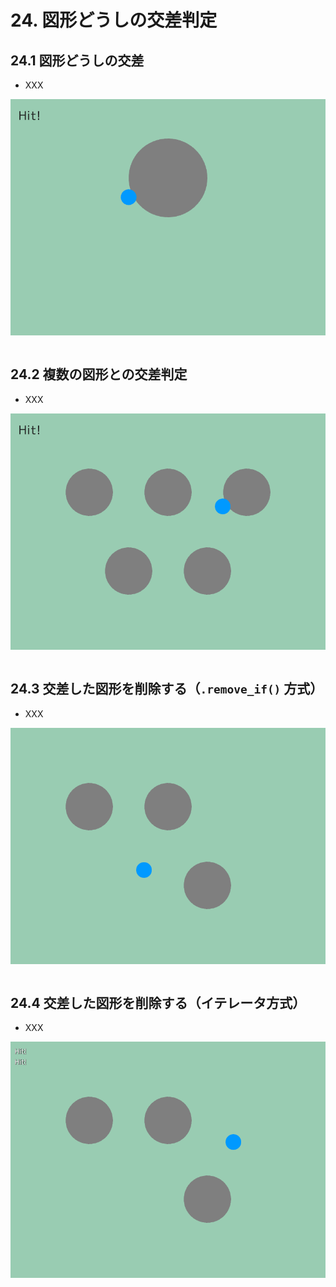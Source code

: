 # 24. 図形どうしの交差判定

## 24.1 図形どうしの交差
- XXX
	
![](https://raw.githubusercontent.com/Siv3D/siv3d.site.resource/main/2025/tutorial2/intersection/1.png)

```cpp

```


## 24.2 複数の図形との交差判定
- XXX
	
![](https://raw.githubusercontent.com/Siv3D/siv3d.site.resource/main/2025/tutorial2/intersection/2.png)

```cpp

```


## 24.3 交差した図形を削除する（`.remove_if()` 方式）
- XXX
	
![](https://raw.githubusercontent.com/Siv3D/siv3d.site.resource/main/2025/tutorial2/intersection/3.png)

```cpp

```


## 24.4 交差した図形を削除する（イテレータ方式）
- XXX
	
![](https://raw.githubusercontent.com/Siv3D/siv3d.site.resource/main/2025/tutorial2/intersection/4.png)

```cpp

```

